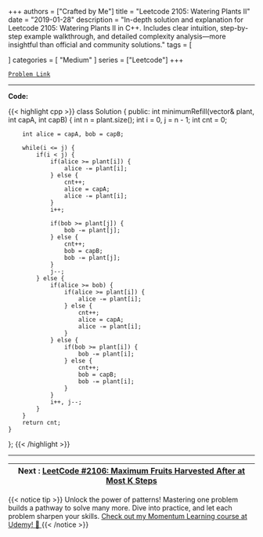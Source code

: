 
+++
authors = ["Crafted by Me"]
title = "Leetcode 2105: Watering Plants II"
date = "2019-01-28"
description = "In-depth solution and explanation for Leetcode 2105: Watering Plants II in C++. Includes clear intuition, step-by-step example walkthrough, and detailed complexity analysis—more insightful than official and community solutions."
tags = [
    
]
categories = [
    "Medium"
]
series = ["Leetcode"]
+++



[`Problem Link`](https://leetcode.com/problems/watering-plants-ii/description/)

---

**Code:**

{{< highlight cpp >}}
class Solution {
public:
    int minimumRefill(vector<int>& plant, int capA, int capB) {
        int n = plant.size();
        int i = 0, j = n - 1;
        int cnt = 0;
        
        int alice = capA, bob = capB;
        
        while(i <= j) {
            if(i < j) {
                if(alice >= plant[i]) {
                    alice -= plant[i];
                } else {
                    cnt++;
                    alice = capA;
                    alice -= plant[i];
                }
                i++;
                
                if(bob >= plant[j]) {
                    bob -= plant[j];
                } else {
                    cnt++;
                    bob = capB;
                    bob -= plant[j];
                }
                j--;
            } else {
                if(alice >= bob) {
                    if(alice >= plant[i]) {
                        alice -= plant[i];
                    } else {
                        cnt++;
                        alice = capA;
                        alice -= plant[i];                        
                    }
                } else {
                    if(bob >= plant[i]) {
                        bob -= plant[i];
                    } else {
                        cnt++;
                        bob = capB;
                        bob -= plant[i];                        
                    }                    
                }
                i++, j--;
            }
        }
        return cnt;
    }
};
{{< /highlight >}}


---


| Next : [LeetCode #2106: Maximum Fruits Harvested After at Most K Steps](grid47.xyz/leetcode_2106) |
| --- |
{{< notice tip >}}
Unlock the power of patterns! Mastering one problem builds a pathway to solve many more. Dive into practice, and let each problem sharpen your skills. [Check out my Momentum Learning course at Udemy! 🚀 ](https://www.udemy.com/course/algorithms-and-data-structures-in-cpp/)
{{< /notice >}}

